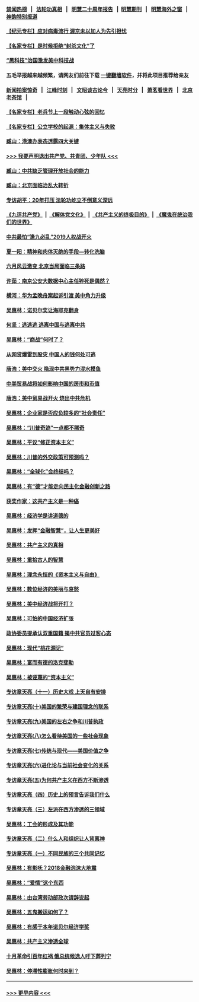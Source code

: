 #### [禁闻热榜](热点新闻.md?=0)  &nbsp;&nbsp;|&nbsp;&nbsp; [法轮功真相](https://github.com/gfw-breaker/truth/blob/master/README.md?=0) &nbsp;&nbsp;|&nbsp;&nbsp; [明慧二十周年报告](https://github.com/gfw-breaker/mh-reports/blob/master/README.md?=0) &nbsp;&nbsp;|&nbsp;&nbsp;[明慧期刊](https://github.com/gfw-breaker/mh-qikan) &nbsp;&nbsp;|&nbsp;&nbsp; [明慧海外之窗](https://github.com/gfw-breaker/mh-news/blob/master/README.md?=0) &nbsp;&nbsp;|&nbsp;&nbsp; [神韵特别报道](https://github.com/gfw-breaker/mh-news/blob/master/shenyun.md?=0)
#### [【纪元专栏】应对病毒流行 渥京未以加人为先引担忧](../pages/nsc423/n11875714.md?t=03131531) 
#### [【名家专栏】是时候拒绝“封杀文化”了](../pages/nsc423/n11814093.md?t=03131531) 
#### [“黑科技”治国激发美中科技战](../pages/nsc423/n11638056.md?t=03131531) 
#### 五毛举报越来越频繁，请网友们前往下载 [一键翻墙软件](https://github.com/gfw-breaker/ssr-accounts)，并将此项目推荐给亲友
#### [新闻拍案惊奇](https://github.com/gfw-breaker/banned-news/blob/master/pages/link4.md) &nbsp;&nbsp;|&nbsp;&nbsp; [江峰时刻](https://github.com/gfw-breaker/banned-news/blob/master/pages/link4.md) &nbsp;&nbsp;|&nbsp;&nbsp; [文昭谈古论今](https://github.com/gfw-breaker/banned-news/blob/master/pages/link4.md) &nbsp;&nbsp;|&nbsp;&nbsp; [天亮时分](https://github.com/gfw-breaker/banned-news/blob/master/pages/link4.md) &nbsp;&nbsp;|&nbsp;&nbsp; [萧茗看世界](https://github.com/gfw-breaker/banned-news/blob/master/pages/link4.md) &nbsp;&nbsp;|&nbsp;&nbsp; [北京老茶馆](https://github.com/gfw-breaker/banned-news/blob/master/pages/link4.md) &nbsp;&nbsp;|&nbsp;&nbsp; 
#### [【名家专栏】老兵节上一段触动心弦的回忆](../pages/nsc423/n11646016.md?t=03131531) 
#### [【名家专栏】公立学校的起源：集体主义与失败](../pages/nsc423/n11601833.md?t=03131531) 
#### [臧山：港澳办表态透露四大关键](../pages/nsc423/n11421628.md?t=03131531) 
#### [>>> 我要声明退出共产党、共青团、少年队 <<<](https://github.com/begood0513/goodnews/blob/master/quit/letter.md) 
#### [臧山：中共缺乏管理开放社会的能力](../pages/nsc423/n11407457.md?t=03131531) 
#### [臧山：北京面临治乱大转折](../pages/nsc423/n11406895.md?t=03131531) 
#### [专访胡平：20年打压 法轮功屹立不倒意义深远](../pages/nsc423/n11398800.md?t=03131531) 
#### [《九评共产党》](https://github.com/begood0513/9ping.md/blob/master/README.md) &nbsp;|&nbsp; [《解体党文化》](../../../../jtdwh.md/blob/master/README.md)  &nbsp;|&nbsp; [《共产主义的终极目的》](../../../../gczydzjmd.md/blob/master/README.md) &nbsp;|&nbsp; [《魔鬼在统治我们的世界》](../../../../mgztzwmdsj.md/blob/master/README.md) 
#### [中共最怕“逢九必乱”2019人权战开火](../pages/nsc423/n11385248.md?t=03131531) 
#### [夏一阳：精神和肉体灭绝的手段—转化洗脑](../pages/nsc423/n11368250.md?t=03131531) 
#### [六月风云激变 北京当局面临三条路](../pages/nsc423/n11313668.md?t=03131531) 
#### [许茹：南京公安大数据中心主任猝死是偶然？](../pages/nsc423/n11064744.md?t=03131531) 
#### [横河：华为孟晚舟案起诉引渡 美中角力升级](../pages/nsc423/n11027230.md?t=03131531) 
#### [吴惠林：诺贝尔奖让海耶克翻身](../pages/nsc423/n10890049.md?t=03131531) 
#### [何坚：逃逃逃 逃离中国与逃离中共](../pages/nsc423/n10592891.md?t=03131531) 
#### [吴惠林：“商战”何时了？](../pages/nsc423/n10573558.md?t=03131531) 
#### [从网贷爆雷到股灾 中国人的钱何处可逃](../pages/nsc423/n10572800.md?t=03131531) 
#### [唐浩：美中交火 隐现中共黑势力混水摸鱼](../pages/nsc423/n10544040.md?t=03131531) 
#### [中美贸易战将如何影响中国的房市和币值](../pages/nsc423/n10543697.md?t=03131531) 
#### [唐浩：美中贸易战开火 烧出中共危机](../pages/nsc423/n10540126.md?t=03131531) 
#### [吴惠林：企业家是否应负较多的“社会责任”](../pages/nsc423/n10535022.md?t=03131531) 
#### [吴惠林：“川普奇迹”一点都不稀奇](../pages/nsc423/n10512808.md?t=03131531) 
#### [吴惠林：平议“修正资本主义”](../pages/nsc423/n10495724.md?t=03131531) 
#### [吴惠林：川普的外交政策可预测吗？](../pages/nsc423/n10462387.md?t=03131531) 
#### [吴惠林：“全球化”会终结吗？](../pages/nsc423/n10452838.md?t=03131531) 
#### [吴惠林：有“德”才能走向民主化金融创新之路](../pages/nsc423/n10432292.md?t=03131531) 
#### [获奖作家：这共产主义是一种癌](../pages/nsc423/n10431541.md?t=03131531) 
#### [吴惠林：经济学是讲道德的](../pages/nsc423/n10398014.md?t=03131531) 
#### [吴惠林：发挥“金融智慧”，让人生更美好](../pages/nsc423/n10375019.md?t=03131531) 
#### [吴惠林：共产主义的真相](../pages/nsc423/n10351394.md?t=03131531) 
#### [吴惠林：重拾古人的智慧](../pages/nsc423/n10337691.md?t=03131531) 
#### [吴惠林：理念永恒的《资本主义与自由》](../pages/nsc423/n10316274.md?t=03131531) 
#### [吴惠林：数位经济的美丽与哀愁](../pages/nsc423/n10292946.md?t=03131531) 
#### [吴惠林：美中经济战将开打？](../pages/nsc423/n10258825.md?t=03131531) 
#### [吴惠林：可怕的中国经济扩张](../pages/nsc423/n10219147.md?t=03131531) 
#### [政协委员提承认双重国籍 揭中共官员过客心态](../pages/nsc423/n10208809.md?t=03131531) 
#### [吴惠林：现代“桃花源记”](../pages/nsc423/n10185234.md?t=03131531) 
#### [吴惠林：富而有德的洛克斐勒](../pages/nsc423/n10142264.md?t=03131531) 
#### [吴惠林：被诬蔑的“资本主义”](../pages/nsc423/n10124816.md?t=03131531) 
#### [专访章天亮（十一）历史大戏 上天自有安排](../pages/nsc423/n10094905.md?t=03131531) 
#### [专访章天亮(十)美国的繁荣与建国理念的联系](../pages/nsc423/n10094899.md?t=03131531) 
#### [专访章天亮(九)美国的左右之争和川普执政](../pages/nsc423/n10094889.md?t=03131531) 
#### [专访章天亮(八)怎么看待美国的一些社会现象](../pages/nsc423/n10094857.md?t=03131531) 
#### [专访章天亮(七)传统与现代——美国价值之争](../pages/nsc423/n10093140.md?t=03131531) 
#### [专访章天亮(六)进化论与当前社会变化的关系](../pages/nsc423/n10092036.md?t=03131531) 
#### [专访章天亮(五)为何共产主义在西方不断渗透](../pages/nsc423/n10083620.md?t=03131531) 
#### [专访章天亮（四）历史上的预言告诉我们什么](../pages/nsc423/n10083606.md?t=03131531) 
#### [专访章天亮（三）左派在西方渗透的三领域](../pages/nsc423/n10081115.md?t=03131531) 
#### [吴惠林：工会的形成及其功能](../pages/nsc423/n10080633.md?t=03131531) 
#### [专访章天亮（二）什么人和组织让人背离神](../pages/nsc423/n10076637.md?t=03131531) 
#### [专访章天亮（一）不同民族的三个共同记忆](../pages/nsc423/n10074188.md?t=03131531) 
#### [吴惠林：有影呒？2018金融泡沫大地震](../pages/nsc423/n10040534.md?t=03131531) 
#### [吴惠林：“爱情”这个东西](../pages/nsc423/n10019423.md?t=03131531) 
#### [吴惠林：由台湾劳动部政次请辞说起](../pages/nsc423/n9979679.md?t=03131531) 
#### [吴惠林：五鬼搬运如何了？](../pages/nsc423/n9925338.md?t=03131531) 
#### [吴惠林：有感于本年诺贝尔经济学奖](../pages/nsc423/n9871883.md?t=03131531) 
#### [吴惠林：共产主义渗透全球](../pages/nsc423/n9812748.md?t=03131531) 
#### [十月革命引百年红祸 俄总统候选人吁下葬列宁](../pages/nsc423/n9810182.md?t=03131531) 
#### [吴惠林：停滞性膨胀何时来到？](../pages/nsc423/n9764136.md?t=03131531) 

----
#### [ >>> 更早内容 <<< ](../indexes/nsc423-earlier.md)
